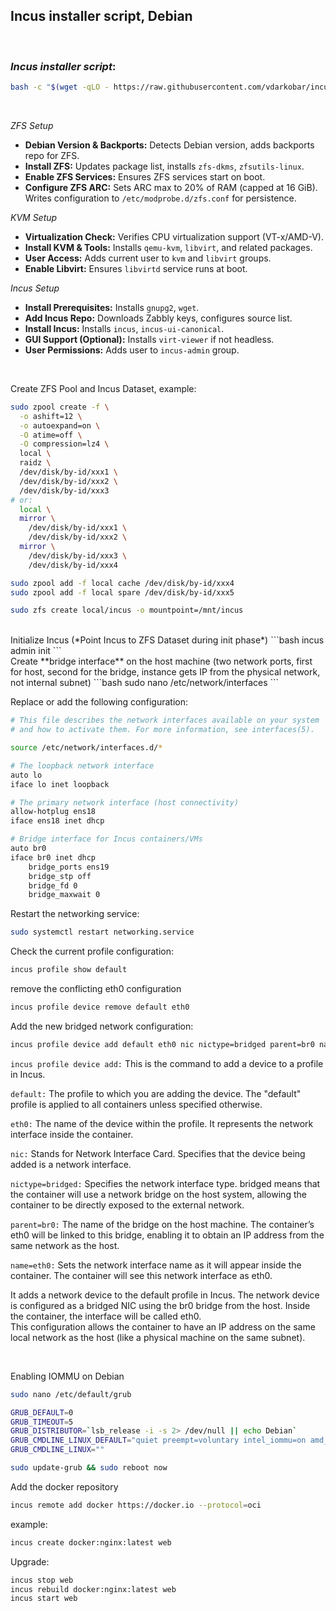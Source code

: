 ## Incus installer script, Debian  

<br/>

###  *Incus installer script*:
```bash
bash -c "$(wget -qLO - https://raw.githubusercontent.com/vdarkobar/incus/main/script.sh)"
```

<br/>

*ZFS Setup*
- **Debian Version & Backports:** Detects Debian version, adds backports repo for ZFS.  
- **Install ZFS:** Updates package list, installs `zfs-dkms`, `zfsutils-linux`.  
- **Enable ZFS Services:** Ensures ZFS services start on boot.  
- **Configure ZFS ARC:** Sets ARC max to 20% of RAM (capped at 16 GiB). Writes configuration to `/etc/modprobe.d/zfs.conf` for persistence.  

*KVM Setup*
- **Virtualization Check:** Verifies CPU virtualization support (VT-x/AMD-V).  
- **Install KVM & Tools:** Installs `qemu-kvm`, `libvirt`, and related packages.  
- **User Access:** Adds current user to `kvm` and `libvirt` groups.  
- **Enable Libvirt:** Ensures `libvirtd` service runs at boot.  

*Incus Setup*
- **Install Prerequisites:** Installs `gnupg2`, `wget`.  
- **Add Incus Repo:** Downloads Zabbly keys, configures source list.  
- **Install Incus:** Installs `incus`, `incus-ui-canonical`.  
- **GUI Support (Optional):** Installs `virt-viewer` if not headless.
- **User Permissions:** Adds user to `incus-admin` group.  
  
<br/>
  
Create ZFS Pool and Incus Dataset, example:  
```bash
sudo zpool create -f \
  -o ashift=12 \
  -o autoexpand=on \
  -O atime=off \
  -O compression=lz4 \
  local \
  raidz \
  /dev/disk/by-id/xxx1 \
  /dev/disk/by-id/xxx2 \
  /dev/disk/by-id/xxx3
# or:
  local \
  mirror \
    /dev/disk/by-id/xxx1 \
    /dev/disk/by-id/xxx2 \
  mirror \
    /dev/disk/by-id/xxx3 \
    /dev/disk/by-id/xxx4 
```
```bash
sudo zpool add -f local cache /dev/disk/by-id/xxx4
sudo zpool add -f local spare /dev/disk/by-id/xxx5
```
```bash
sudo zfs create local/incus -o mountpoint=/mnt/incus
```  
<br/>
Initialize Incus (*Point Incus to ZFS Dataset during init phase*)
```bash
incus admin init
```  
<br/>
Create **bridge interface** on the host machine (two network ports, first for host, second for the bridge, instance gets IP from the physical network, not internal subnet) 
```bash
sudo nano /etc/network/interfaces
```

Replace or add the following configuration:
```bash
# This file describes the network interfaces available on your system
# and how to activate them. For more information, see interfaces(5).

source /etc/network/interfaces.d/*

# The loopback network interface
auto lo
iface lo inet loopback

# The primary network interface (host connectivity)
allow-hotplug ens18
iface ens18 inet dhcp

# Bridge interface for Incus containers/VMs
auto br0
iface br0 inet dhcp
    bridge_ports ens19
    bridge_stp off
    bridge_fd 0
    bridge_maxwait 0
```

Restart the networking service:
```bash
sudo systemctl restart networking.service
```

Check the current profile configuration:
```bash
incus profile show default
```

remove the conflicting eth0 configuration
```bash
incus profile device remove default eth0
```

Add the new bridged network configuration:
```bash
incus profile device add default eth0 nic nictype=bridged parent=br0 name=eth0
```  

`incus profile device add:`
This is the command to add a device to a profile in Incus.

`default:`
The profile to which you are adding the device.
The "default" profile is applied to all containers unless specified otherwise.

`eth0:`
The name of the device within the profile.
It represents the network interface inside the container.

`nic:`
Stands for Network Interface Card.
Specifies that the device being added is a network interface.

`nictype=bridged:`
Specifies the network interface type.
bridged means that the container will use a network bridge on the host system, allowing the container to be directly exposed to the external network.

`parent=br0:`
The name of the bridge on the host machine.
The container’s eth0 will be linked to this bridge, enabling it to obtain an IP address from the same network as the host.

`name=eth0:`
Sets the network interface name as it will appear inside the container.
The container will see this network interface as eth0.

It adds a network device to the default profile in Incus. The network device is configured as a bridged NIC using the br0 bridge from the host. Inside the container, the interface will be called eth0.  
This configuration allows the container to have an IP address on the same local network as the host (like a physical machine on the same subnet).

<br/>

Enabling IOMMU on Debian
```bash
sudo nano /etc/default/grub
```
```bash
GRUB_DEFAULT=0
GRUB_TIMEOUT=5
GRUB_DISTRIBUTOR=`lsb_release -i -s 2> /dev/null || echo Debian`
GRUB_CMDLINE_LINUX_DEFAULT="quiet preempt=voluntary intel_iommu=on amd_iommu=on iommu.passthrough=1"
GRUB_CMDLINE_LINUX=""
```
```bash
sudo update-grub && sudo reboot now
```
  
Add the docker repository
```bash
incus remote add docker https://docker.io --protocol=oci
```
example:
```bash
incus create docker:nginx:latest web
```
Upgrade:
```bash
incus stop web
incus rebuild docker:nginx:latest web
incus start web
```

